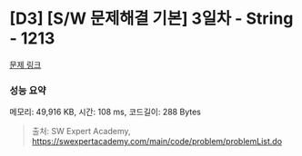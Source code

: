 # [D3] [S/W 문제해결 기본] 3일차 - String - 1213 

[문제 링크](https://swexpertacademy.com/main/code/problem/problemDetail.do?contestProbId=AV14P0c6AAUCFAYi) 

### 성능 요약

메모리: 49,916 KB, 시간: 108 ms, 코드길이: 288 Bytes



> 출처: SW Expert Academy, https://swexpertacademy.com/main/code/problem/problemList.do